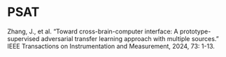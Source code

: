 # PSAT
Zhang, J., et al. “Toward cross-brain-computer interface: A prototype-supervised adversarial transfer learning approach with multiple sources.” IEEE Transactions on Instrumentation and Measurement, 2024, 73: 1-13.

